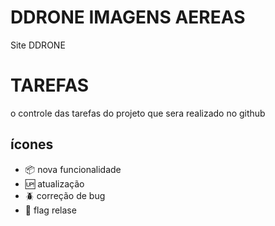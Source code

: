 # DDRONE IMAGENS AEREAS

Site DDRONE

# TAREFAS

o controle das tarefas do projeto que sera realizado no github

## ícones


- :package: nova funcionalidade
- :up: atualização
- :beetle: correção de bug
- 🏁 flag relase
